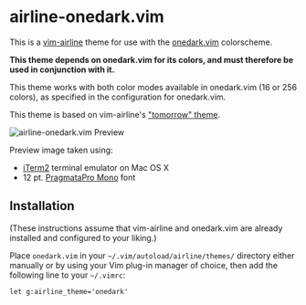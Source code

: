 # airline-onedark.vim

This is a [vim-airline](https://github.com/bling/vim-airline) theme for use with the [onedark.vim](https://github.com/joshdick/onedark.vim) colorscheme.

**This theme depends on onedark.vim for its colors, and must therefore be used in conjunction with it.**

This theme works with both color modes available in onedark.vim (16 or 256 colors), as specified in the configuration for onedark.vim.

This theme is based on vim-airline's ["tomorrow" theme](https://github.com/bling/vim-airline/blob/master/autoload/airline/themes/tomorrow.vim).

![airline-onedark.vim Preview](https://raw.github.com/joshdick/airline-onedark.vim/master/preview.png)

Preview image taken using:

* [iTerm2](https://iterm2.com/) terminal emulator on Mac OS X
* 12 pt. [PragmataPro Mono](http://www.fsd.it/fonts/pragmatapro.htm#.VlDa1q6rTOY) font

## Installation

(These instructions assume that vim-airline and onedark.vim are already installed and configured to your liking.)

Place `onedark.vim` in your `~/.vim/autoload/airline/themes/` directory either manually or by using your Vim plug-in manager of choice, then add the following line to your `~/.vimrc`:

    let g:airline_theme='onedark'

